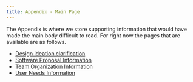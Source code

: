 ```yaml
---
title: Appendix - Main Page
---
```


The Appendix is where we store supporting information that would have made the main body difficult to read. For right now the pages that are available are as follows.

* [Design ideation clarification](https://egr304-2025-f-102.github.io/Appendix/App-Design-Ideation/)
* [Software Proposal Information](https://egr304-2025-f-102.github.io/Appendix/App-Software-prop/)
* [Team Organization Information](https://egr304-2025-f-102.github.io/Appendix/App-Team-Org/)
* [User Needs Information](https://egr304-2025-f-102.github.io/Appendix/App-User-Needs/)

